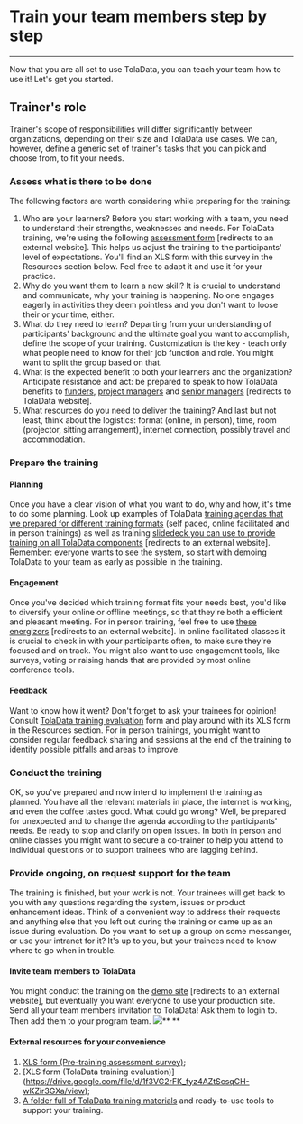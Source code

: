 # Train your team members step by step

---

Now that you are all set to use TolaData, you can teach your team how to use it! Let's get you started.

## Trainer's role

Trainer's scope of responsibilities will differ significantly between organizations, depending on their size and TolaData use cases. We can, however, define a generic set of trainer's tasks that you can pick and choose from, to fit your needs.

### Assess what is there to be done

The following factors are worth considering while preparing for the training:

1. Who are your learners? Before you start working with a team, you need to understand their strengths, weaknesses and needs. For TolaData training, we're using the following [assessment form](https://enketo.ona.io/x/#p91m) [redirects to an external website]. This helps us adjust the training to the participants' level of expectations. You'll find an XLS form with this survey in the Resources section below. Feel free to adapt it and use it for your practice. 
2. Why do you want them to learn a new skill? It is crucial to understand and communicate, why your training is happening. No one engages eagerly in activities they deem pointless and you don't want to loose their or your time, either. 
3. What do they need to learn? Departing from your understanding of participants' background and the ultimate goal you want to accomplish, define the scope of your training. Customization is the key - teach only what people need to know for their job function and role. You might want to split the group based on that.
4. What is the expected benefit to both your learners and the organization? Anticipate resistance and act: be prepared to speak to how TolaData benefits to [funders](https://www.toladata.com/dashboard-for-funders/), [project managers](https://www.toladata.com/project-managers-ngo/) and [senior managers](https://www.toladata.com/senior-managers-ngos/) [redirects to TolaData website].
5. What resources do you need to deliver the training? And last but not least, think about the logistics: format (online, in person), time, room (projector, sitting arrangement), internet connection, possibly travel and accommodation.

### Prepare the training

#### Planning
Once you have a clear vision of what you want to do, why and how, it's time to do some planning. Look up examples of TolaData [training agendas that we prepared for different training formats](https://docs.google.com/document/d/1GJvaVOyblWtPHQ7ibz0IcuOCIhEMKgx1533Dv05o1Q4/edit?usp=sharing) (self paced, online facilitated and in person trainings) as well as training [slidedeck you can use to provide training on all TolaData components](https://drive.google.com/open?id=1pz6IB3Zwb8efOgXvi8gZ-w8E_NoyHzXPoTkrn5vt_zo) [redirects to an external website]. Remember: everyone wants to see the system, so start with demoing TolaData to your team as early as possible in the training.

#### Engagement
Once you've decided which training format fits your needs best, you'd like to diversify your online or offline meetings, so that they're both a efficient and pleasant meeting. For in person training, feel free to use [these energizers](https://docs.google.com/document/d/1HohufUBEUc8vqR-C93TL8-36AKNOlFI2QuX3i9XYoms/edit?usp=sharing) [redirects to an external website]. In online facilitated classes it is crucial to check in with your participants often, to make sure they're focused and on track. You might also want to use engagement tools, like surveys, voting or raising hands that are provided by most online conference tools.

#### Feedback
Want to know how it went? Don't forget to ask your trainees for opinion! Consult [TolaData training evaluation](/enketo.ona.io/x/#phzR) form and play around with its XLS form in the Resources section. For in person trainings, you might want to consider regular feedback sharing and sessions at the end of the training to identify possible pitfalls and areas to improve.   

### Conduct the training

OK, so you've prepared and now intend to implement the training as planned. You have all the relevant materials in place, the internet is working, and even the coffee tastes good. What could go wrong? Well, be prepared for unexpected and to change the agenda according to the participants' needs. Be ready to stop and clarify on open issues. In both in person and online classes you might want to secure a co-trainer to help you attend to individual questions or to support trainees who are lagging behind. 

### Provide ongoing, on request support for the team

The training is finished, but your work is not. Your trainees will get back to you with any questions regarding the system, issues or product enhancement ideas. Think of a convenient way to address their requests and anything else that you left out during the training or came up as an issue during evaluation. Do you want to set up a group on some messanger, or use your intranet for it? It's up to you, but your trainees need to know where to go when in trouble. 

#### Invite team members to TolaData

You might conduct the training on the [demo site](https://demo.toladata.io/) [redirects to an external website], but eventually you want everyone to use your production site. Send all your team members invitation to TolaData! Ask them to login to. Then add them to your program team.
![](https://lh5.googleusercontent.com/dlcMO2saPUIteNPySlkfjzMpmJh0pETReabxlclYiHx49Y0WWis0doH5Z4Kvkzg5_9cE0olcEGMCauwkN9s9yO7O8SLa4iqsz6GJXYsmA2NPMmUVJAhDDPEOrGFND2FNSKzN6o7j)**
**

#### External resources for your convenience

1. [XLS form (Pre-training assessment survey)](https://drive.google.com/file/d/1W9RUMV3rwGfzvhtLwKdX9TeSDRTLmUPv/view);
2. [XLS form (TolaData training evaluation)] (https://drive.google.com/file/d/1f3VG2rFK_fyz4AZtScsqCH-wKZir3GXa/view);
3. [A folder full of TolaData training materials](https://drive.google.com/open?id=1yd7mzJvzj1kaI5EA3pAzTPlv3agc3gsP) and ready-to-use tools to support your training.






